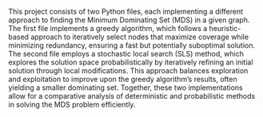 This project consists of two Python files, each implementing a different approach to finding the Minimum Dominating Set (MDS) in a given graph. The first file implements a greedy algorithm, which follows a heuristic-based approach to iteratively select nodes that maximize coverage while minimizing redundancy, ensuring a fast but potentially suboptimal solution. The second file employs a stochastic local search (SLS) method, which explores the solution space probabilistically by iteratively refining an initial solution through local modifications. This approach balances exploration and exploitation to improve upon the greedy algorithm’s results, often yielding a smaller dominating set. Together, these two implementations allow for a comparative analysis of deterministic and probabilistic methods in solving the MDS problem efficiently.
